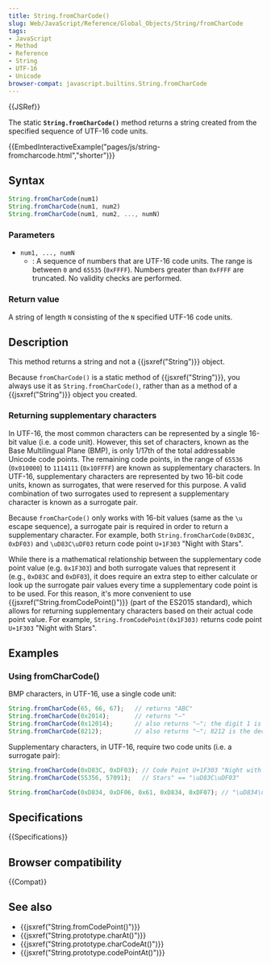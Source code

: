 ```yaml
---
title: String.fromCharCode()
slug: Web/JavaScript/Reference/Global_Objects/String/fromCharCode
tags:
- JavaScript
- Method
- Reference
- String
- UTF-16
- Unicode
browser-compat: javascript.builtins.String.fromCharCode
---
```

{{JSRef}}

The static **`String.fromCharCode()`** method returns a string created from the
specified sequence of UTF-16 code units.

{{EmbedInteractiveExample("pages/js/string-fromcharcode.html","shorter")}}

## Syntax

```js
String.fromCharCode(num1)
String.fromCharCode(num1, num2)
String.fromCharCode(num1, num2, ..., numN)
```

### Parameters

*   `num1, ..., numN`
    *   : A sequence of numbers that are UTF-16 code units. The range is between `0`
        and `65535` (`0xFFFF`). Numbers greater than `0xFFFF` are truncated. No
        validity checks are performed.

### Return value

A string of length `N` consisting of the `N` specified UTF-16 code units.

## Description

This method returns a string and not a {{jsxref("String")}} object.

Because `fromCharCode()` is a static method of {{jsxref("String")}}, you
always use it as `String.fromCharCode()`, rather than as a method of a
{{jsxref("String")}} object you created.

### Returning supplementary characters

In UTF-16, the most common characters can be represented by a single 16-bit
value (i.e. a code unit). However, this set of characters, known as the Base
Multilingual Plane (BMP), is only 1/17th of the total addressable Unicode code
points. The remaining code points, in the range of `65536` (`0x010000`) to
`1114111` (`0x10FFFF`) are known as supplementary characters. In UTF-16,
supplementary characters are represented by two 16-bit code units, known as
surrogates, that were reserved for this purpose. A valid combination of two
surrogates used to represent a supplementary character is known as a surrogate
pair.

Because `fromCharCode()` only works with 16-bit values (same as the `\u` escape
sequence), a surrogate pair is required in order to return a supplementary
character. For example, both `String.fromCharCode(0xD83C, 0xDF03)` and
`\uD83C\uDF03` return code point `U+1F303` "Night with Stars".

While there is a mathematical relationship between the supplementary code point
value (e.g. `0x1F303`) and both surrogate values that represent it
(e.g., `0xD83C` and `0xDF03`), it does require an extra step to either calculate
or look up the surrogate pair values every time a supplementary code point is to
be used. For this reason, it's more convenient to use
{{jsxref("String.fromCodePoint()")}} (part of the ES2015 standard),
which allows for returning supplementary characters based on their actual code
point value. For example, `String.fromCodePoint(0x1F303)` returns code point
`U+1F303` "Night with Stars".

## Examples

### Using fromCharCode()

BMP characters, in UTF-16, use a single code unit:

```js
String.fromCharCode(65, 66, 67);   // returns "ABC"
String.fromCharCode(0x2014);       // returns "—"
String.fromCharCode(0x12014);      // also returns "—"; the digit 1 is truncated and ignored
String.fromCharCode(8212);         // also returns "—"; 8212 is the decimal form of 0x2014
```

Supplementary characters, in UTF-16, require two code units (i.e. a surrogate
pair):

```js
String.fromCharCode(0xD83C, 0xDF03); // Code Point U+1F303 "Night with
String.fromCharCode(55356, 57091);   // Stars" == "\uD83C\uDF03"

String.fromCharCode(0xD834, 0xDF06, 0x61, 0xD834, 0xDF07); // "\uD834\uDF06a\uD834\uDF07"
```

## Specifications

{{Specifications}}

## Browser compatibility

{{Compat}}

## See also

*   {{jsxref("String.fromCodePoint()")}}
*   {{jsxref("String.prototype.charAt()")}}
*   {{jsxref("String.prototype.charCodeAt()")}}
*   {{jsxref("String.prototype.codePointAt()")}}
